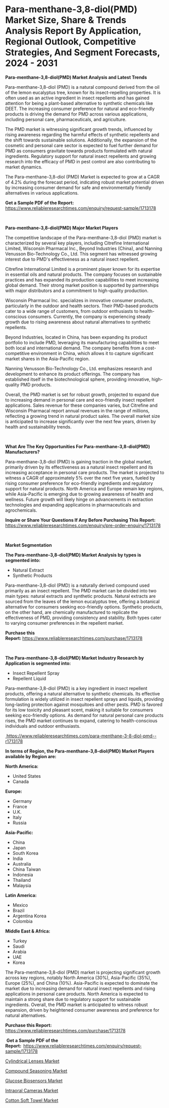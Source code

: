 <p><h1>Para-menthane-3,8-diol(PMD) Market Size, Share & Trends Analysis Report By Application, Regional Outlook, Competitive Strategies, And Segment Forecasts, 2024 - 2031</h1></p><p><strong>Para-menthane-3,8-diol(PMD) Market Analysis and Latest Trends</strong></p>
<p><p>Para-menthane-3,8-diol (PMD) is a natural compound derived from the oil of the lemon eucalyptus tree, known for its insect-repelling properties. It is often used as an active ingredient in insect repellents and has gained attention for being a plant-based alternative to synthetic chemicals like DEET. The increasing consumer preference for natural and eco-friendly products is driving the demand for PMD across various applications, including personal care, pharmaceuticals, and agriculture.</p><p>The PMD market is witnessing significant growth trends, influenced by rising awareness regarding the harmful effects of synthetic repellents and the shift towards sustainable solutions. Additionally, the expansion of the cosmetic and personal care sector is expected to fuel further demand for PMD as consumers gravitate towards products formulated with natural ingredients. Regulatory support for natural insect repellents and growing research into the efficacy of PMD in pest control are also contributing to market dynamics.</p><p>The Para-menthane-3,8-diol (PMD) Market is expected to grow at a CAGR of 4.2% during the forecast period, indicating robust market potential driven by increasing consumer demand for safe and environmentally friendly alternatives in various applications.</p></p>
<p><strong>Get a Sample PDF of the Report:&nbsp;</strong> <a href="https://www.reliableresearchtimes.com/enquiry/request-sample/1713178?utm_campaign=1692&utm_medium=2&utm_source=Github&utm_content=ia&utm_term=22102024&utm_id=para-menthane-38-diolpmd">https://www.reliableresearchtimes.com/enquiry/request-sample/1713178</a></p>
<p>&nbsp;</p>
<p><strong>Para-menthane-3,8-diol(PMD) Major Market Players</strong></p>
<p><p>The competitive landscape of the Para-menthane-3,8-diol (PMD) market is characterized by several key players, including Citrefine International Limited, Wisconsin Pharmacal Inc., Beyond Industries (China), and Nanning Venusson Bio-Technology Co., Ltd. This segment has witnessed growing interest due to PMD's effectiveness as a natural insect repellent.</p><p>Citrefine International Limited is a prominent player known for its expertise in essential oils and natural products. The company focuses on sustainable practices and has expanded its production capabilities to meet increasing global demand. Their strong market position is supported by partnerships with major distributors and a commitment to high-quality production.</p><p>Wisconsin Pharmacal Inc. specializes in innovative consumer products, particularly in the outdoor and health sectors. Their PMD-based products cater to a wide range of customers, from outdoor enthusiasts to health-conscious consumers. Currently, the company is experiencing steady growth due to rising awareness about natural alternatives to synthetic repellents.</p><p>Beyond Industries, located in China, has been expanding its product portfolio to include PMD, leveraging its manufacturing capabilities to meet both local and international demand. The company benefits from a cost-competitive environment in China, which allows it to capture significant market shares in the Asia-Pacific region.</p><p>Nanning Venusson Bio-Technology Co., Ltd. emphasizes research and development to enhance its product offerings. The company has established itself in the biotechnological sphere, providing innovative, high-quality PMD products.</p><p>Overall, the PMD market is set for robust growth, projected to expand due to increasing demand in personal care and eco-friendly insect repellent applications. Sales revenue for these companies varies, but Citrefine and Wisconsin Pharmacal report annual revenues in the range of millions, reflecting a growing trend in natural product sales. The overall market size is anticipated to increase significantly over the next few years, driven by health and sustainability trends.</p></p>
<p>&nbsp;</p>
<p><strong>What Are The Key Opportunities For Para-menthane-3,8-diol(PMD) Manufacturers?</strong></p>
<p><p>Para-menthane-3,8-diol (PMD) is gaining traction in the global market, primarily driven by its effectiveness as a natural insect repellent and its increasing acceptance in personal care products. The market is projected to witness a CAGR of approximately 5% over the next five years, fueled by rising consumer preference for eco-friendly ingredients and regulatory support for natural products. North America and Europe remain key regions, while Asia-Pacific is emerging due to growing awareness of health and wellness. Future growth will likely hinge on advancements in extraction technologies and expanding applications in pharmaceuticals and agrochemicals.</p></p>
<p><strong>Inquire or Share Your Questions If Any Before Purchasing This Report:</strong> <a href="https://www.reliableresearchtimes.com/enquiry/pre-order-enquiry/1713178?utm_campaign=1692&utm_medium=2&utm_source=Github&utm_content=ia&utm_term=22102024&utm_id=para-menthane-38-diolpmd">https://www.reliableresearchtimes.com/enquiry/pre-order-enquiry/1713178</a></p>
<p>&nbsp;</p>
<p><strong>Market Segmentation</strong></p>
<p><strong>The Para-menthane-3,8-diol(PMD) Market Analysis by types is segmented into:</strong></p>
<p><ul><li>Natural Extract</li><li>Synthetic Products</li></ul></p>
<p><p>Para-menthane-3,8-diol (PMD) is a naturally derived compound used primarily as an insect repellent. The PMD market can be divided into two main types: natural extracts and synthetic products. Natural extracts are sourced from the leaves of the lemon eucalyptus tree, offering a botanical alternative for consumers seeking eco-friendly options. Synthetic products, on the other hand, are chemically manufactured to replicate the effectiveness of PMD, providing consistency and stability. Both types cater to varying consumer preferences in the repellent market.</p></p>
<p><strong>Purchase this Report:&nbsp;</strong><a href="https://www.reliableresearchtimes.com/purchase/1713178?utm_campaign=1692&utm_medium=2&utm_source=Github&utm_content=ia&utm_term=22102024&utm_id=para-menthane-38-diolpmd">https://www.reliableresearchtimes.com/purchase/1713178</a></p>
<p>&nbsp;</p>
<p><strong>The Para-menthane-3,8-diol(PMD) Market Industry Research by Application is segmented into:</strong></p>
<p><ul><li>Insect Repellent Spray</li><li>Repellent Liquid</li></ul></p>
<p><p>Para-menthane-3,8-diol (PMD) is a key ingredient in insect repellent products, offering a natural alternative to synthetic chemicals. Its effective formulation is widely utilized in insect repellent sprays and liquids, providing long-lasting protection against mosquitoes and other pests. PMD is favored for its low toxicity and pleasant scent, making it suitable for consumers seeking eco-friendly options. As demand for natural personal care products rises, the PMD market continues to expand, catering to health-conscious individuals and outdoor enthusiasts.</p></p>
<p><a href="https://www.reliableresearchtimes.com/para-menthane-3-8-diol-pmd--r1713178?utm_campaign=1692&utm_medium=2&utm_source=Github&utm_content=ia&utm_term=22102024&utm_id=para-menthane-38-diolpmd">&nbsp;https://www.reliableresearchtimes.com/para-menthane-3-8-diol-pmd--r1713178</a></p>
<p><strong>In terms of Region, the Para-menthane-3,8-diol(PMD) Market Players available by Region are:</strong></p>
<p>
    <p> <strong> North America: </strong>
        <ul>
            <li>United States</li>
            <li>Canada</li>
        </ul>
        </p> 
    <p> <strong> Europe: </strong>
        <ul>
            <li>Germany</li>
            <li>France</li>
            <li>U.K.</li>
            <li>Italy</li>
            <li>Russia</li>
        </ul>
        </p> 
    <p> <strong> Asia-Pacific: </strong>
        <ul>
            <li>China</li>
            <li>Japan</li>
            <li>South Korea</li>
            <li>India</li>
            <li>Australia</li>
            <li>China Taiwan</li>
            <li>Indonesia</li>
            <li>Thailand</li>
            <li>Malaysia</li>
        </ul>
        </p> 
    <p> <strong> Latin America: </strong>
        <ul>
            <li>Mexico</li>
            <li>Brazil</li>
            <li>Argentina Korea</li>
            <li>Colombia</li>
        </ul>
        </p> 
    <p> <strong> Middle East & Africa: </strong>
        <ul>
            <li>Turkey</li>
            <li>Saudi</li>
            <li>Arabia</li>
            <li>UAE</li>
            <li>Korea</li>
        </ul>
    </p>
    </p>
<p><p>The Para-menthane-3,8-diol (PMD) market is projecting significant growth across key regions, notably North America (30%), Asia-Pacific (35%), Europe (25%), and China (10%). Asia-Pacific is expected to dominate the market due to increasing demand for natural insect repellents and rising applications in personal care products. North America is expected to maintain a strong share due to regulatory support for sustainable ingredients. Overall, the PMD market is anticipated to witness robust expansion, driven by heightened consumer awareness and preference for natural alternatives.</p></p>
<p><strong>Purchase this Report: </strong><a href="https://www.reliableresearchtimes.com/purchase/1713178?utm_campaign=1692&utm_medium=2&utm_source=Github&utm_content=ia&utm_term=22102024&utm_id=para-menthane-38-diolpmd">https://www.reliableresearchtimes.com/purchase/1713178</a></p>
<p>&nbsp;<strong>Get a Sample PDF of the Report:&nbsp;&nbsp;</strong><a href="https://www.reliableresearchtimes.com/enquiry/request-sample/1713178?utm_campaign=1692&utm_medium=2&utm_source=Github&utm_content=ia&utm_term=22102024&utm_id=para-menthane-38-diolpmd">https://www.reliableresearchtimes.com/enquiry/request-sample/1713178</a></p>
<p><strong></strong></p>
<p><p><a href="https://www.linkedin.com/pulse/comprehensive-cylindrical-lenses-market-report-regional-analysis-nl56c?utm_campaign=1692&utm_medium=2&utm_source=Github&utm_content=ia&utm_term=22102024&utm_id=para-menthane-38-diolpmd">Cylindrical Lenses Market</a></p><p><a href="https://www.linkedin.com/pulse/global-compound-seasoning-market-forecast-2024-2031-trends-xle7c?utm_campaign=1692&utm_medium=2&utm_source=Github&utm_content=ia&utm_term=22102024&utm_id=para-menthane-38-diolpmd">Compound Seasoning Market</a></p><p><a href="https://www.linkedin.com/pulse/analyzing-global-glucose-biosensors-market-growth-prospects-yzppf?utm_campaign=1692&utm_medium=2&utm_source=Github&utm_content=ia&utm_term=22102024&utm_id=para-menthane-38-diolpmd">Glucose Biosensors Market</a></p><p><a href="https://www.linkedin.com/pulse/global-intraoral-cameras-51-cagr-forecast-2024-2031-ideauda-vhljf?utm_campaign=1692&utm_medium=2&utm_source=Github&utm_content=ia&utm_term=22102024&utm_id=para-menthane-38-diolpmd">Intraoral Cameras Market</a></p><p><a href="https://www.linkedin.com/pulse/cotton-soft-towel-ecosystem-mapping-innovation-value-chains-8oovc?utm_campaign=1692&utm_medium=2&utm_source=Github&utm_content=ia&utm_term=22102024&utm_id=para-menthane-38-diolpmd">Cotton Soft Towel Market</a></p></p>